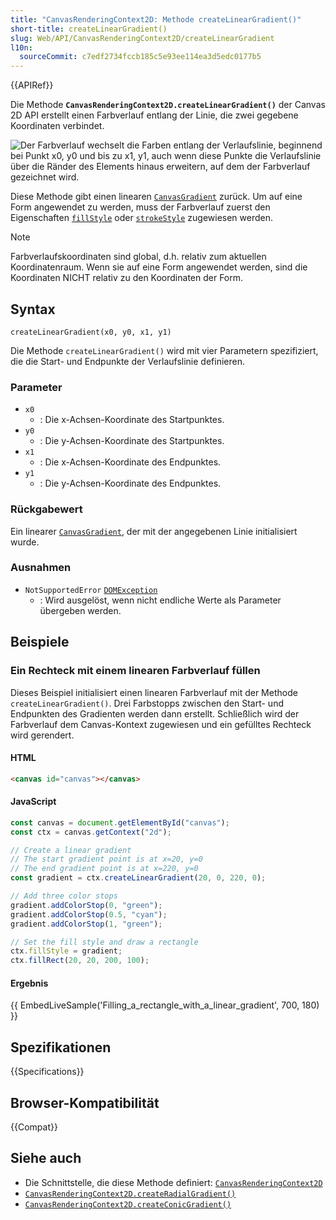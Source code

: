 ```yaml
---
title: "CanvasRenderingContext2D: Methode createLinearGradient()"
short-title: createLinearGradient()
slug: Web/API/CanvasRenderingContext2D/createLinearGradient
l10n:
  sourceCommit: c7edf2734fccb185c5e93ee114ea3d5edc0177b5
---
```


{{APIRef}}

Die Methode
**`CanvasRenderingContext2D.createLinearGradient()`**
der Canvas 2D API erstellt einen Farbverlauf entlang der Linie, die zwei gegebene Koordinaten verbindet.

![Der Farbverlauf wechselt die Farben entlang der Verlaufslinie, beginnend bei Punkt x0, y0 und bis zu x1, y1, auch wenn diese Punkte die Verlaufslinie über die Ränder des Elements hinaus erweitern, auf dem der Farbverlauf gezeichnet wird.](mdn-canvas-lineargradient.png)

Diese Methode gibt einen linearen [`CanvasGradient`](/de/docs/Web/API/CanvasGradient) zurück. Um auf eine Form angewendet zu werden, muss der Farbverlauf zuerst den Eigenschaften [`fillStyle`](/de/docs/Web/API/CanvasRenderingContext2D/fillStyle) oder [`strokeStyle`](/de/docs/Web/API/CanvasRenderingContext2D/strokeStyle) zugewiesen werden.

> [!NOTE]
> Farbverlaufskoordinaten sind global, d.h. relativ zum aktuellen Koordinatenraum. Wenn sie auf eine Form angewendet werden, sind die Koordinaten NICHT relativ zu den Koordinaten der Form.

## Syntax

```js-nolint
createLinearGradient(x0, y0, x1, y1)
```

Die Methode `createLinearGradient()` wird mit vier Parametern spezifiziert, die die Start- und Endpunkte der Verlaufslinie definieren.

### Parameter

- `x0`
  - : Die x-Achsen-Koordinate des Startpunktes.
- `y0`
  - : Die y-Achsen-Koordinate des Startpunktes.
- `x1`
  - : Die x-Achsen-Koordinate des Endpunktes.
- `y1`
  - : Die y-Achsen-Koordinate des Endpunktes.

### Rückgabewert

Ein linearer [`CanvasGradient`](/de/docs/Web/API/CanvasGradient), der mit der angegebenen Linie initialisiert wurde.

### Ausnahmen

- `NotSupportedError` [`DOMException`](/de/docs/Web/API/DOMException)
  - : Wird ausgelöst, wenn nicht endliche Werte als Parameter übergeben werden.

## Beispiele

### Ein Rechteck mit einem linearen Farbverlauf füllen

Dieses Beispiel initialisiert einen linearen Farbverlauf mit der Methode `createLinearGradient()`. Drei Farbstopps zwischen den Start- und Endpunkten des Gradienten werden dann erstellt. Schließlich wird der Farbverlauf dem Canvas-Kontext zugewiesen und ein gefülltes Rechteck wird gerendert.

#### HTML

```html
<canvas id="canvas"></canvas>
```

#### JavaScript

```js
const canvas = document.getElementById("canvas");
const ctx = canvas.getContext("2d");

// Create a linear gradient
// The start gradient point is at x=20, y=0
// The end gradient point is at x=220, y=0
const gradient = ctx.createLinearGradient(20, 0, 220, 0);

// Add three color stops
gradient.addColorStop(0, "green");
gradient.addColorStop(0.5, "cyan");
gradient.addColorStop(1, "green");

// Set the fill style and draw a rectangle
ctx.fillStyle = gradient;
ctx.fillRect(20, 20, 200, 100);
```

#### Ergebnis

{{ EmbedLiveSample('Filling_a_rectangle_with_a_linear_gradient', 700, 180) }}

## Spezifikationen

{{Specifications}}

## Browser-Kompatibilität

{{Compat}}

## Siehe auch

- Die Schnittstelle, die diese Methode definiert: [`CanvasRenderingContext2D`](/de/docs/Web/API/CanvasRenderingContext2D)
- [`CanvasRenderingContext2D.createRadialGradient()`](/de/docs/Web/API/CanvasRenderingContext2D/createRadialGradient)
- [`CanvasRenderingContext2D.createConicGradient()`](/de/docs/Web/API/CanvasRenderingContext2D/createConicGradient)
